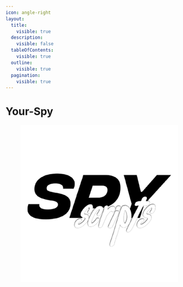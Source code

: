 ```yaml
---
icon: angle-right
layout:
  title:
    visible: true
  description:
    visible: false
  tableOfContents:
    visible: true
  outline:
    visible: true
  pagination:
    visible: true
---
```


# Your-Spy

<figure><img src="../../../../.gitbook/assets/image (2) (1).png" alt=""><figcaption></figcaption></figure>
